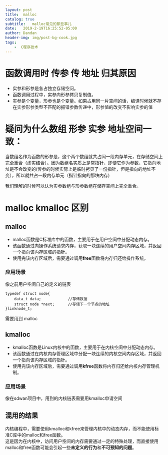 ```yaml
---
layout: post
title:  malloc
catalog: true
subtitle:   malloc常见的那些事儿
date:   2019-2-19T16:25:52-05:00
author: Dandan
header-img: img/post-bg-cook.jpg
tags:
    -  C程序技术
---
```

# 函数调用时 传参 传 地址 归其原因 
- 实参和形参是各占独立存储空问。
- 函数调用过程中，实参向形参拷贝复制值。
- 实参是个变量，形参也是个变量。如果占用同一片空间的话，编译时候就不存在实参形参类型不匹配的报错参数传递中，形参值的改变不影响实参的值


# 疑问为什么数组 形参 实参 地址空间一致：

当数组名作为函数的形参是，这个两个数组就共占同一段内存单元，在存储空间上完全重合（虚实结合）。因为数组名实质上是常指针，即便它作为参数，它指向地址是不会改变的(传参的时候实际上是临时拷贝了一份指针，但是指向的地址不变），所以就共占一段内存单元（指针指向的那块内存)

我们理解的时候可以认为实参数组与形参数组在储存空间上完全重合。



# malloc  kmalloc 区别
## malloc
- malloc函数是C标准库中的函数，主要用于在用户空间中分配动态内存。  
- 该函数通过向操作系统请求内存，获取一块连续的用户空间内存区域，并返回一个指向该内存区域的指针。    
- 使用完该内存区域后，需要通过调用**free**函数将内存归还给操作系统。
### 应用场景  
像之前用户空间自己的定义的链表
```
typedef struct node{
	data_t data; 			//存储数据
	struct node *next; 		//存储下一个节点的地址
}linknode_t;
```
需要用到 malloc


## kmalloc
- kmalloc函数是Linux内核中的函数，主要用于在内核空间中分配动态内存。  
- 该函数通过在内核内存管理区域中分配一块连续的内核空间内存区域，并返回一个指向该内存区域的指针。  
- 使用完该内存区域后，需要通过调用**kfree**函数将内存归还给内核内存管理机制。

### 应用场景
像在sdwan项目中，用到的内核链表需要用kmalloc申请空间


## 混用的结果
内核编程中，需要使用kmalloc和kfree来管理内核中的动态内存，而不能使用标准C库中的malloc和free函数。  
这是因为在内核中，访问用户空间的内存需要通过一定的特殊处理，而直接使用malloc和free函数可能会引起一些**未定义的行为**和**不可预知的问题**。

